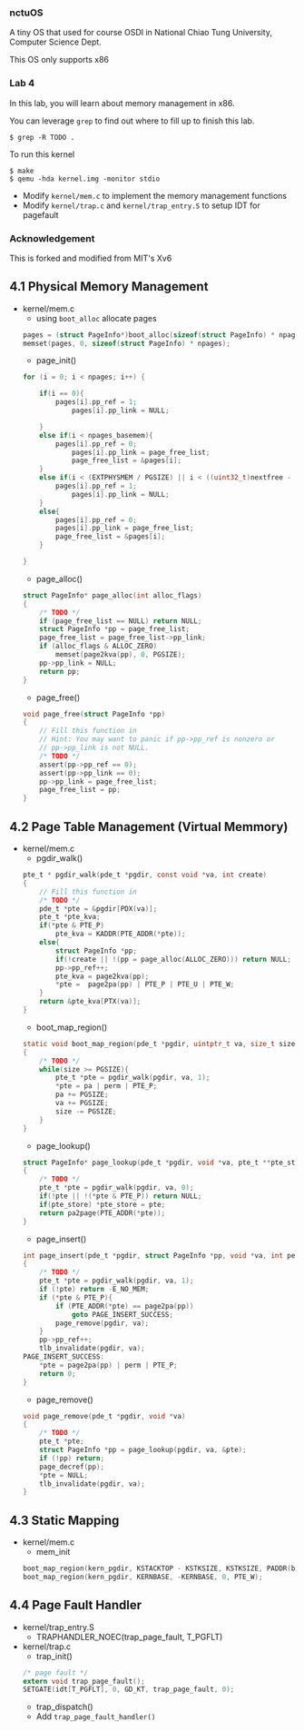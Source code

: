 ### nctuOS

A tiny OS that used for course OSDI in National Chiao Tung University, Computer Science Dept.

This OS only supports x86

### Lab 4

In this lab, you will learn about memory management in x86.

You can leverage `grep` to find out where to fill up to finish this lab.

`$ grep -R TODO .`

To run this kernel

    $ make
    $ qemu -hda kernel.img -monitor stdio

- Modify `kernel/mem.c` to implement the memory management functions
- Modify `kernel/trap.c` and `kernel/trap_entry.S` to setup IDT for pagefault


### Acknowledgement

This is forked and modified from MIT's Xv6

## 4.1 Physical Memory Management
- kernel/mem.c
    - using ```boot_alloc``` allocate pages
    ```c
    pages = (struct PageInfo*)boot_alloc(sizeof(struct PageInfo) * npages);
	memset(pages, 0, sizeof(struct PageInfo) * npages);
    ```
    - page_init()
    ```c
    for (i = 0; i < npages; i++) {
	
		if(i == 0){
			pages[i].pp_ref = 1;
        		pages[i].pp_link = NULL;

		}	
		else if(i < npages_basemem){
 			pages[i].pp_ref = 0;
        		pages[i].pp_link = page_free_list;
        		page_free_list = &pages[i];
		}
		else if(i < (EXTPHYSMEM / PGSIZE) || i < ((uint32_t)nextfree - KERNBASE) / PGSIZE){
			pages[i].pp_ref = 1;
        		pages[i].pp_link = NULL;
		}
		else{
			pages[i].pp_ref = 0;
        	pages[i].pp_link = page_free_list;
        	page_free_list = &pages[i];
		}

    }
    ```
    - page_alloc()
    ```c
    struct PageInfo* page_alloc(int alloc_flags)
    {
        /* TODO */
        if (page_free_list == NULL) return NULL;
        struct PageInfo *pp = page_free_list;
        page_free_list = page_free_list->pp_link;
        if (alloc_flags & ALLOC_ZERO)
            memset(page2kva(pp), 0, PGSIZE);
        pp->pp_link = NULL;
        return pp;
    }
    ```
    - page_free()
    ```c
    void page_free(struct PageInfo *pp)
    {
        // Fill this function in
        // Hint: You may want to panic if pp->pp_ref is nonzero or
        // pp->pp_link is not NULL.
        /* TODO */
        assert(pp->pp_ref == 0);
        assert(pp->pp_link == 0);
        pp->pp_link = page_free_list;
        page_free_list = pp;
    }
    ```
## 4.2 Page Table Management (Virtual Memmory)
- kernel/mem.c
    - pgdir_walk()
    ```c
    pte_t * pgdir_walk(pde_t *pgdir, const void *va, int create)
    {
        // Fill this function in
        /* TODO */
        pde_t *pte = &pgdir[PDX(va)];
        pte_t *pte_kva;
        if(*pte & PTE_P)
            pte_kva = KADDR(PTE_ADDR(*pte));
        else{
            struct PageInfo *pp;
            if(!create || !(pp = page_alloc(ALLOC_ZERO))) return NULL;
            pp->pp_ref++;
            pte_kva = page2kva(pp);
            *pte =  page2pa(pp) | PTE_P | PTE_U | PTE_W;
        }
        return &pte_kva[PTX(va)];
    }
    ```
    - boot_map_region()
    ```c
    static void boot_map_region(pde_t *pgdir, uintptr_t va, size_t size, physaddr_t pa, int perm)
    {
        /* TODO */
        while(size >= PGSIZE){
            pte_t *pte = pgdir_walk(pgdir, va, 1);
            *pte = pa | perm | PTE_P;
            pa += PGSIZE;
            va += PGSIZE;
            size -= PGSIZE;
        }
    }
    ```
    - page_lookup()
    ```c
    struct PageInfo* page_lookup(pde_t *pgdir, void *va, pte_t **pte_store)
    {
        /* TODO */
        pte_t *pte = pgdir_walk(pgdir, va, 0);
        if(!pte || !(*pte & PTE_P)) return NULL;
        if(pte_store) *pte_store = pte;
        return pa2page(PTE_ADDR(*pte));
    }
    ```
    - page_insert()
    ```c
    int page_insert(pde_t *pgdir, struct PageInfo *pp, void *va, int perm)
    {
        /* TODO */
        pte_t *pte = pgdir_walk(pgdir, va, 1);
        if (!pte) return -E_NO_MEM;
        if (*pte & PTE_P){
            if (PTE_ADDR(*pte) == page2pa(pp))
                goto PAGE_INSERT_SUCCESS;
            page_remove(pgdir, va);
        }
        pp->pp_ref++;
        tlb_invalidate(pgdir, va);
    PAGE_INSERT_SUCCESS:
        *pte = page2pa(pp) | perm | PTE_P;
        return 0;
    }
    ```
    - page_remove()
    ```c
    void page_remove(pde_t *pgdir, void *va)
    {
        /* TODO */
        pte_t *pte;
        struct PageInfo *pp = page_lookup(pgdir, va, &pte);
        if (!pp) return;
        page_decref(pp);
        *pte = NULL;
        tlb_invalidate(pgdir, va);	
    }
    ```
## 4.3 Static Mapping
- kernel/mem.c
    - mem_init
    ```c
    boot_map_region(kern_pgdir, KSTACKTOP - KSTKSIZE, KSTKSIZE, PADDR(bootstack), PTE_W);
    boot_map_region(kern_pgdir, KERNBASE, -KERNBASE, 0, PTE_W);
    ```
## 4.4 Page Fault Handler
- kernel/trap_entry.S
    -  TRAPHANDLER_NOEC(trap_page_fault, T_PGFLT)
- kernel/trap.c
    - trap_init()
    ```c
    /* page fault */
	extern void trap_page_fault();
	SETGATE(idt[T_PGFLT], 0, GD_KT, trap_page_fault, 0);
    ```
    - trap_dispatch()
    - Add ```trap_page_fault_handler()```

